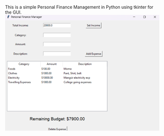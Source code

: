 ﻿This is a simple Personal Finance Management in Python using tkinter for the GUI.
![alt text](image.png)